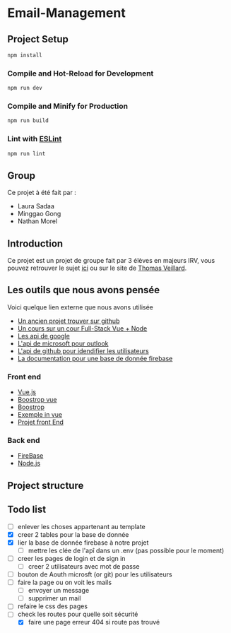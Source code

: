 # Email-Management

## Project Setup

```sh
npm install
```

### Compile and Hot-Reload for Development

```sh
npm run dev
```

### Compile and Minify for Production

```sh
npm run build
```

### Lint with [ESLint](https://eslint.org/)

```sh
npm run lint
```

## Group

Ce projet à été fait par :

- Laura Sadaa
- Minggao Gong
- Nathan Morel

## Introduction

Ce projet est un projet de groupe fait par 3 élèves en majeurs IRV, vous pouvez retrouver le sujet [ici](M1_DT_IRV_Projet_ST2AWD.pdf) ou sur le site de [Thomas Veillard](https://thomas-veillard.fr/front-end-web-development/vue/project/).

## Les outils que nous avons pensée

Voici quelque lien externe que nous avons utilisée

- [Un ancien projet trouver sur github](https://github.com/tknarr/email_mgmt_client/tree/master)
- [Un cours sur un cour Full-Stack Vue + Node](https://vuejsdevelopers.com/courses/fullstack-vue-node/)
- [Les api de google](https://developers.google.com/gmail/api/quickstart/nodejs)
- [L&#39;api de microsoft pour outlook](https://docs.microsoft.com/en-us/outlook/rest/node-tutorial)
- [L&#39;api de github pour idendifier les utilisateurs](https://developer.github.com/apps/building-oauth-apps/authorizing-oauth-apps/)
- [La documentation pour une base de donnée firebase](https://firebase.google.com/docs/firestore/quickstart)

### Front end

- [Vue.js](https://vuejs.org/)
- [Boostrop vue](https://bootstrap-vue.org/docs)
- [Boostrop](https://getbootstrap.com/)
- [Exemple in vue](https://github.com/twbs/examples/tree/main/vue)
- [Projet front End](https://www.creative-tim.com/product/bootstrap-vue-argon-dashboard?partner=134895)

### Back end

- [FireBase](https://firebase.google.com/)
- [Node.js](https://nodejs.org/en/)

## Project structure

## Todo list

- [ ] enlever les choses appartenant au template
- [X] creer 2 tables pour la base de donnée
- [X] lier la base de donnée firebase à notre projet
  - [ ] mettre les clée de l'apî dans un .env (pas possible pour le moment)
- [ ] creer les pages de login et de sign in
  - [ ] creer 2 utilisateurs avec mot de passe
- [ ] bouton de Aouth microsft (or git) pour les utilisateurs
- [ ] faire la page ou on voit les mails
  - [ ] envoyer un message
  - [ ] supprimer un mail
- [ ] refaire le css des pages
- [ ] check les routes pour quelle soit sécurité
  - [x] faire une page erreur 404 si route pas trouvé
